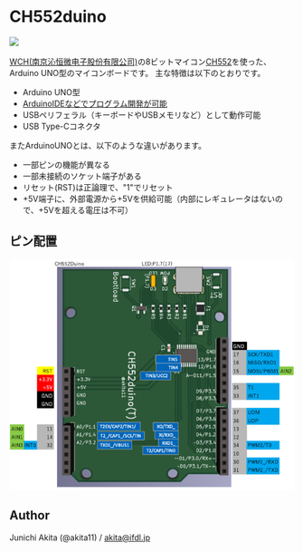 # CH552duino

<img src="https://github.com/akita11/CH552duino/blob/main/CH552duino.jpg" width="240px">

[WCH(南京沁恒微电子股份有限公司)](http://wch-ic.com/)の8ビットマイコン[CH552](http://wch-ic.com/products/CH552.html)を使った、Arduino UNO型のマイコンボードです。
主な特徴は以下のとおりです。

- Arduino UNO型
- [ArduinoIDEなどでプログラム開発が可能](https://qiita.com/akita11/items/d7baed4ca3c06e292637)
- USBペリフェラル（キーボードやUSBメモリなど）として動作可能
- USB Type-Cコネクタ

またArduinoUNOとは、以下のような違いがあります。
- 一部ピンの機能が異なる
- 一部未接続のソケット端子がある
- リセット(RST)は正論理で、"1"でリセット
- +5V端子に、外部電源から+5Vを供給可能（内部にレギュレータはないので、+5Vを超える電圧は不可）


## ピン配置

<img src="https://github.com/akita11/CH552duino/blob/main/CH552duino_pin.png" width="720px">


## Author

Junichi Akita (@akita11) / akita@ifdl.jp






